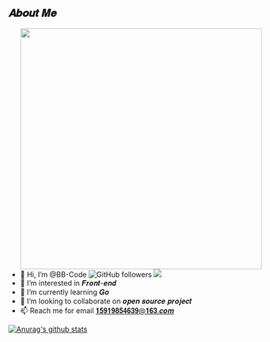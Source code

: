## 𝑨𝒃𝒐𝒖𝒕 𝑴𝒆

<a href="https://github.com/BB-Code"><img src="https://media.giphy.com/media/RbDKaczqWovIugyJmW/giphy.gif" align="right" width='480' /></a>

- 👋 Hi, I’m @BB-Code ![GitHub followers](https://img.shields.io/github/followers/BB-Code?style=social) ![](https://komarev.com/ghpvc/?username=BB-Code&label=visitors)
- 👀 I’m interested in 𝑭𝒓𝒐𝒏𝒕-𝒆𝒏𝒅
- 🌱 I’m currently learning 𝑮𝒐
- 💞️ I’m looking to collaborate on 𝒐𝒑𝒆𝒏 𝒔𝒐𝒖𝒓𝒄𝒆 𝒑𝒓𝒐𝒋𝒆𝒄𝒕
- 📫 Reach me for email 𝟏𝟓𝟗𝟏𝟗𝟖𝟓𝟒𝟔𝟑𝟗@𝟏𝟔𝟑.𝒄𝒐𝒎


[![Anurag's github stats](https://github-readme-stats.vercel.app/api?username=BB-Code&count_private=true&show_icons=true)](https://github.com/BB-Code/github-readme-stats)
